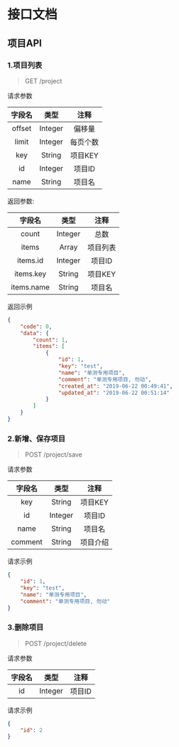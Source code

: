 # 接口文档

## 项目API

### 1.项目列表

> GET /project

请求参数

| 字段名 |  类型   |   注释   |
|:------:|:-------:|:--------:|
| offset | Integer |  偏移量  |
| limit  | Integer | 每页个数 |
|  key   | String  | 项目KEY  |
|   id   | Integer |  项目ID  |
|  name  | String  |  项目名  |

返回参数:

|   字段名   |  类型   |   注释   |
|:----------:|:-------:|:--------:|
|   count    | Integer |   总数   |
|   items    |  Array  | 项目列表 |
|  items.id  | Integer |  项目ID  |
| items.key  | String  | 项目KEY  |
| items.name | String  |  项目名  |

返回示例
```json
{
    "code": 0,
    "data": {
        "count": 1,
        "items": [
            {
                "id": 1,
                "key": "test",
                "name": "单测专用项目",
                "comment": "单测专用项目, 勿动",
                "created_at": "2019-06-22 00:49:41",
                "updated_at": "2019-06-22 00:51:14"
            }
        ]
    }
}
```

### 2.新增、保存项目

> POST /project/save

请求参数

| 字段名  |  类型   |   注释   |
|:-------:|:-------:|:--------:|
|   key   | String  | 项目KEY  |
|   id    | Integer |  项目ID  |
|  name   | String  |  项目名  |
| comment | String  | 项目介绍 |

请求示例
```json
{
    "id": 1,
    "key": "test",
    "name": "单测专用项目",
    "comment": "单测专用项目, 勿动"
}
```

### 3.删除项目

> POST /project/delete

请求参数

| 字段名 |  类型   |  注释  |
|:------:|:-------:|:------:|
|   id   | Integer | 项目ID |

请求示例
```json
{
    "id": 2
}
```

